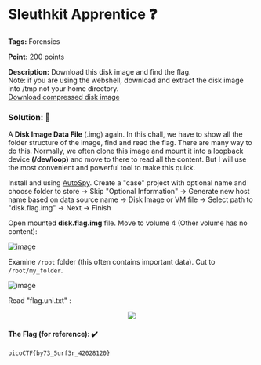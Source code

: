# Sleuthkit Apprentice ❓

**Tags:** Forensics

**Point:** 200 points

**Description:** 
Download this disk image and find the flag.<br>
Note: if you are using the webshell, download and extract the disk image into /tmp not your home directory.<br>
[Download compressed disk image](https://mega.nz/file/VwUgyQaJ#odwFUesiJDSHmZATifv0puw6xjV4Z0tgUI4ABP2FJKM)

### Solution: 💯

A **Disk Image Data File** (.img) again. In this chall, we have to show all the folder structure of the image, find and read the flag. There are many way to do this. Normally, we often clone this image and mount it into a loopback device **(/dev/loop)** and move to there to read all the content. But I will use the most convenient and powerful tool to make this quick.

Install and using [AutoSpy](https://www.sleuthkit.org/autopsy/). Create a "case" project with optional name and choose folder to store -> Skip "Optional Information" -> Generate new host name based on data source name -> Disk Image or VM file -> Select path to "disk.flag.img" -> Next -> Finish

Open mounted **disk.flag.img** file. Move to volume 4 (Other volume has no content):

![image](https://user-images.githubusercontent.com/48288606/159490676-8377f7c1-139d-453f-84b6-cf7f9f46a842.png)


Examine `/root` folder (this often contains important data). Cut to `/root/my_folder`.

![image](https://user-images.githubusercontent.com/48288606/159491241-2282c175-bcf6-40ea-84e6-aa0a7d4a3495.png)

 Read "flag.uni.txt" :

<p align="center"><img src="https://user-images.githubusercontent.com/48288606/159491694-0fd85901-98f1-4182-bc9d-72edba225d77.png" ></p>


#### The Flag (for reference): ✔️
```
picoCTF{by73_5urf3r_42028120}
```
